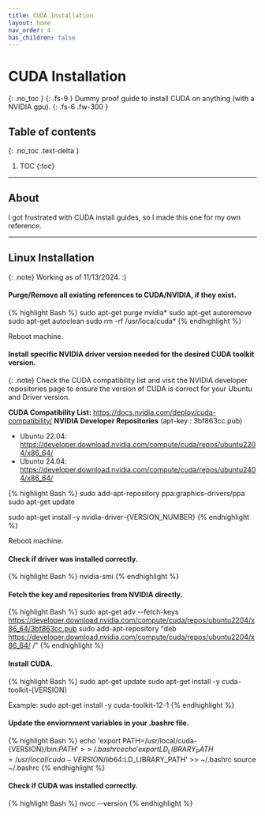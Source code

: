 ```yaml
---
title: CUDA Installation
layout: home
nav_order: 4
has_children: false
---
```


# CUDA Installation
{: .no_toc }
{: .fs-9 }
Dummy proof guide to install CUDA on anything (with a NVIDIA gpu).
{: .fs-6 .fw-300 }

## Table of contents
{: .no_toc .text-delta }
1. TOC
{:toc}

---

## About

I got frustrated with CUDA install guides, so I made this one for my own reference.

---

## Linux Installation

{: .note}
Working as of 11/13/2024. :)

#### Purge/Remove all existing references to CUDA/NVIDIA, if they exist.

{% highlight Bash %}
sudo apt-get purge nvidia*
sudo apt-get autoremove
sudo apt-get autoclean
sudo rm -rf /usr/loca/cuda*
{% endhighlight %}

Reboot machine.

#### Install specific NVIDIA driver version needed for the desired CUDA toolkit version.

{: .note}
Check the CUDA compatibility list and visit the NVIDIA developer repositories page to ensure the version of CUDA is correct for your Ubuntu and Driver version.

**CUDA Compatibility List:** https://docs.nvidia.com/deploy/cuda-compatibility/
**NVIDIA Developer Repositories** (apt-key : 3bf863cc.pub)
- Ubuntu 22.04: https://developer.download.nvidia.com/compute/cuda/repos/ubuntu2204/x86_64/
- Ubuntu 24.04: https://developer.download.nvidia.com/compute/cuda/repos/ubuntu2404/x86_64/

{% highlight Bash %}
sudo add-apt-repository ppa:graphics-drivers/ppa
sudo apt-get update

sudo apt-get install -y nvidia-driver-{VERSION_NUMBER}
{% endhighlight %}

Reboot machine.

#### Check if driver was installed correctly.

{% highlight Bash %}
nvidia-smi
{% endhighlight %}

#### Fetch the key and repositories from NVIDIA directly.

{% highlight Bash %}
sudo apt-get adv --fetch-keys https://developer.download.nvidia.com/compute/cuda/repos/ubuntu2204/x86_64/3bf863cc.pub
sudo add-apt-repository "deb https://developer.download.nvidia.com/compute/cuda/repos/ubuntu2204/x86_64/ /"
{% endhighlight %}

#### Install CUDA.

{% highlight Bash %}
sudo apt-get update
sudo apt-get install -y cuda-toolkit-{VERSION}

Example: sudo apt-get install -y cuda-toolkit-12-1
{% endhighlight %}

#### Update the enviornment variables in your .bashrc file.

{% highlight Bash %}
echo 'export PATH=/usr/local/cuda-{VERSION}/bin:$PATH' >> ~/.bashrc 
echo 'export LD_LIBRARY_PATH=/usr/local/cuda-{VERSION}/lib64:$LD_LIBRARY_PATH' >> ~/.bashrc
source ~/.bashrc
{% endhighlight %}

#### Check if CUDA was installed correctly.

{% highlight Bash %}
nvcc --version
{% endhighlight %}